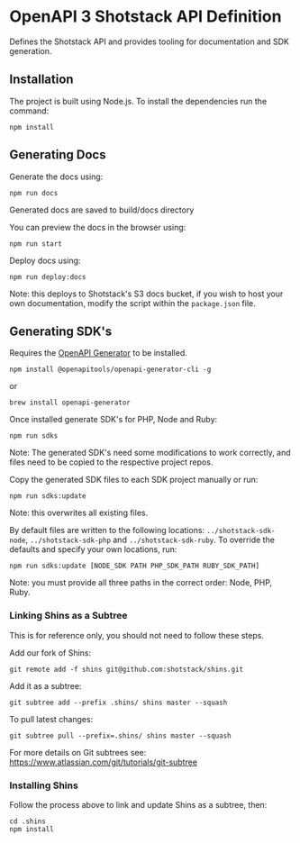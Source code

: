 # OpenAPI 3 Shotstack API Definition

Defines the Shotstack API and provides tooling for documentation and SDK generation.

## Installation

The project is built using Node.js. To install the dependencies run the command:

```
npm install
```

## Generating Docs

Generate the docs using:

```
npm run docs
```

Generated docs are saved to build/docs directory

You can preview the docs in the browser using:

```
npm run start
```

Deploy docs using:

```
npm run deploy:docs
```

Note: this deploys to Shotstack's S3 docs bucket, if you wish to host your own documentation, modify the script within
the `package.json` file.


## Generating SDK's

Requires the [OpenAPI Generator](https://openapi-generator.tech/) to be installed.

```
npm install @openapitools/openapi-generator-cli -g
```

or

```
brew install openapi-generator
```

Once installed generate SDK's for PHP, Node and Ruby:

```
npm run sdks
```

Note: The generated SDK's need some modifications to work correctly, and files need to be copied to the respective
project repos.

Copy the generated SDK files to each SDK project manually or run:

```
npm run sdks:update
```

Note: this overwrites all existing files.

By default files are written to the following locations: `../shotstack-sdk-node`, `../shotstack-sdk-php` and
`../shotstack-sdk-ruby`. To override the defaults and specify your own locations, run:

```
npm run sdks:update [NODE_SDK PATH PHP_SDK_PATH RUBY_SDK_PATH]
```

Note: you must provide all three paths in the correct order: Node, PHP, Ruby.

### Linking Shins as a Subtree

This is for reference only, you should not need to follow these steps.

Add our fork of Shins:
```
git remote add -f shins git@github.com:shotstack/shins.git
```

Add it as a subtree:
```
git subtree add --prefix .shins/ shins master --squash
```

To pull latest changes:
```
git subtree pull --prefix=.shins/ shins master --squash
```

For more details on Git subtrees see: https://www.atlassian.com/git/tutorials/git-subtree

### Installing Shins

Follow the process above to link and update Shins as a subtree, then:

```
cd .shins
npm install
```
